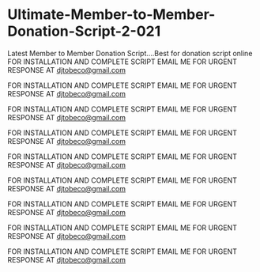 # Ultimate-Member-to-Member-Donation-Script-2-021
Latest Member to Member Donation Script....Best for donation script online
FOR INSTALLATION AND COMPLETE SCRIPT EMAIL ME FOR URGENT RESPONSE AT djtobeco@gmail.com 


FOR INSTALLATION AND COMPLETE SCRIPT EMAIL ME FOR URGENT RESPONSE AT djtobeco@gmail.com 


FOR INSTALLATION AND COMPLETE SCRIPT EMAIL ME FOR URGENT RESPONSE AT djtobeco@gmail.com 


FOR INSTALLATION AND COMPLETE SCRIPT EMAIL ME FOR URGENT RESPONSE AT djtobeco@gmail.com 



FOR INSTALLATION AND COMPLETE SCRIPT EMAIL ME FOR URGENT RESPONSE AT djtobeco@gmail.com 



FOR INSTALLATION AND COMPLETE SCRIPT EMAIL ME FOR URGENT RESPONSE AT djtobeco@gmail.com 


FOR INSTALLATION AND COMPLETE SCRIPT EMAIL ME FOR URGENT RESPONSE AT djtobeco@gmail.com 


FOR INSTALLATION AND COMPLETE SCRIPT EMAIL ME FOR URGENT RESPONSE AT djtobeco@gmail.com 



FOR INSTALLATION AND COMPLETE SCRIPT EMAIL ME FOR URGENT RESPONSE AT djtobeco@gmail.com 

